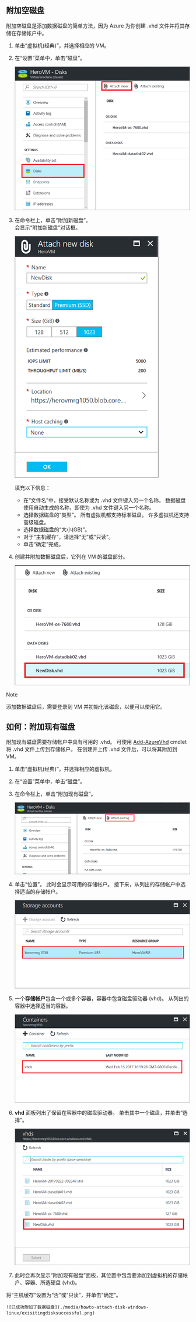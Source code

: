 ## <a name="attach-an-empty-disk"></a>附加空磁盘
附加空磁盘是添加数据磁盘的简单方法，因为 Azure 为你创建 .vhd 文件并将其存储在存储帐户中。

1. 单击“虚拟机(经典)”，并选择相应的 VM。

2. 在“设置”菜单中，单击“磁盘”。

   ![附加新的空磁盘](./media/howto-attach-disk-windows-linux/menudisksattachnew.png)

3. 在命令栏上，单击“附加新磁盘”。  
    会显示“附加新磁盘”对话框。

    ![附加新磁盘](./media/howto-attach-disk-windows-linux/newdiskdetail.png)

    填充以下信息：
    - 在“文件名”中，接受默认名称或为 .vhd 文件键入另一个名称。 数据磁盘使用自动生成的名称，即使为 .vhd 文件键入另一个名称。
    - 选择数据磁盘的“类型”。 所有虚拟机都支持标准磁盘。 许多虚拟机还支持高级磁盘。
    - 选择数据磁盘的“大小(GB)”。
    - 对于“主机缓存”，请选择“无”或“只读”。
    - 单击“确定”完成。

4. 创建并附加数据磁盘后，它列在 VM 的磁盘部分。

   ![已成功附加了新的空数据磁盘](./media/howto-attach-disk-windows-linux/newdiskemptysuccessful.png)

> [!NOTE]
> 添加数据磁盘后，需要登录到 VM 并初始化该磁盘，以便可以使用它。

## <a name="how-to-attach-an-existing-disk"></a>如何：附加现有磁盘
附加现有磁盘需要存储帐户中具有可用的 .vhd。 可使用 [Add-AzureVhd](https://msdn.microsoft.com/library/azure/dn495173.aspx) cmdlet 将 .vhd 文件上传到存储帐户。 在创建并上传 .vhd 文件后，可以将其附加到 VM。

1. 单击“虚拟机(经典)”，并选择相应的虚拟机。

2. 在“设置”菜单中，单击“磁盘”。

3. 在命令栏上，单击“附加现有磁盘”。

    ![附加数据磁盘](./media/howto-attach-disk-windows-linux/menudisksattachexisting.png)

4. 单击“位置”。 此时会显示可用的存储帐户。 接下来，从列出的存储帐户中选择适当的存储帐户。

    ![提供磁盘存储帐户](./media/howto-attach-disk-windows-linux/existdiskstorageaccounts.png)

5. 一个**存储帐户**包含一个或多个容器，容器中包含磁盘驱动器 (vhd)。 从列出的容器中选择适当的容器。

    ![提供容器 virtual-machines-windows](./media/howto-attach-disk-windows-linux/existdiskcontainers.png)

6. **vhd** 面板列出了保留在容器中的磁盘驱动器。 单击其中一个磁盘，并单击“选择”。

    ![为 virtual-machines-windows 提供磁盘映像](./media/howto-attach-disk-windows-linux/existdiskvhds.png)

7. 此时会再次显示“附加现有磁盘”面板，其位置中包含要添加到虚拟机的存储帐户、容器、所选硬盘 (vhd)。

  将“主机缓存”设置为“否”或“只读”，并单击“确定”。

    ![已成功附加了数据磁盘](./media/howto-attach-disk-windows-linux/exisitingdisksuccessful.png)